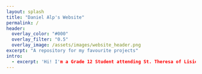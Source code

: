 ```yaml
---
layout: splash
title: "Daniel Alp's Website"
permalink: /
header:
  overlay_color: "#000"
  overlay_filter: "0.5"
  overlay_image: /assets/images/website_header.png
excerpt: "A repository for my favourite projects"
intro: 
  - excerpt: 'Hi! I'm a Grade 12 Student attending St. Theresa of Lisieux Catholic High School. I am interested in mathematics, computer science, and robotics, and am always finding new ways to explore these fields further. Thanks for checking out my website!'
---
```


